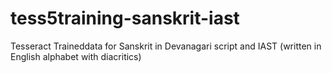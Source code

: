 # tess5training-sanskrit-iast
Tesseract Traineddata for Sanskrit in Devanagari script and IAST (written in English alphabet with diacritics)
